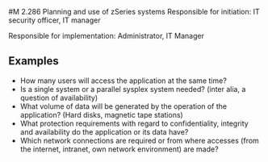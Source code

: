 #M 2.286 Planning and use of zSeries systems
Responsible for initiation: IT security officer, IT manager

Responsible for implementation: Administrator, IT Manager



## Examples 
* How many users will access the application at the same time?
* Is a single system or a parallel sysplex system needed? (inter alia, a question of availability)
* What volume of data will be generated by the operation of the application? (Hard disks, magnetic tape stations)
* What protection requirements with regard to confidentiality, integrity and availability do the application or its data have?
* Which network connections are required or from where accesses (from the internet, intranet, own network environment) are made?




